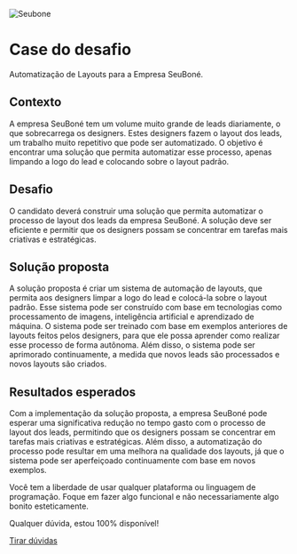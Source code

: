 ![Seubone](https://cdn.shopify.com/s/files/1/0639/6218/5944/files/LOGO_SEUBONE.png)

# Case do desafio
Automatização de Layouts para a Empresa SeuBoné.

## Contexto
A empresa SeuBoné tem um volume muito grande de leads diariamente, o que sobrecarrega os designers. Estes designers fazem o layout dos leads, um trabalho muito repetitivo que pode ser automatizado. O objetivo é encontrar uma solução que permita automatizar esse processo, apenas limpando a logo do lead e colocando sobre o layout padrão.

## Desafio
O candidato deverá construir uma solução que permita automatizar o processo de layout dos leads da empresa SeuBoné. A solução deve ser eficiente e permitir que os designers possam se concentrar em tarefas mais criativas e estratégicas.


## Solução proposta
A solução proposta é criar um sistema de automação de layouts, que permita aos designers limpar a logo do lead e colocá-la sobre o layout padrão. Esse sistema pode ser construído com base em tecnologias como processamento de imagens, inteligência artificial e aprendizado de máquina. O sistema pode ser treinado com base em exemplos anteriores de layouts feitos pelos designers, para que ele possa aprender como realizar esse processo de forma autônoma. Além disso, o sistema pode ser aprimorado continuamente, a medida que novos leads são processados e novos layouts são criados.

## Resultados esperados

Com a implementação da solução proposta, a empresa SeuBoné pode esperar uma significativa redução no tempo gasto com o processo de layout dos leads, permitindo que os designers possam se concentrar em tarefas mais criativas e estratégicas. Além disso, a automatização do processo pode resultar em uma melhora na qualidade dos layouts, já que o sistema pode ser aperfeiçoado continuamente com base em novos exemplos.

Você tem a liberdade de usar qualquer plataforma ou linguagem de programação. Foque em fazer algo funcional e não necessariamente algo bonito esteticamente.

Qualquer dúvida, estou 100% disponível!

[Tirar dúvidas](https://api.whatsapp.com/send?phone=5584988222151&text=Ol%C3%A1,%20estou%20participando%20do%20desafio%20da%20vaga%20tech,%20poderia%20me%20ajudar?)

